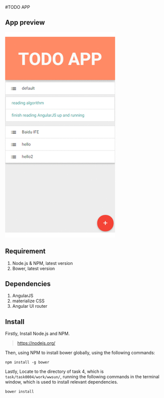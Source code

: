 #TODO APP

## App preview

![preview](../../design/preview.gif)

## Requirement

1. Node.js & NPM, latest version
2. Bower, latest version

## Dependencies

1. AngularJS
2. materialize CSS
3. Angular UI router

## Install

Firstly, Install Node.js and NPM.

> https://nodejs.org/

Then, using NPM to install bower globally, using the following commands:

    npm install -g bower

Lastly, Locate to the directory of task 4, which is `task/task0004/work/wwsun/`,
running the following commands in the terminal window, which is used to install relevant dependencies. 

    bower install